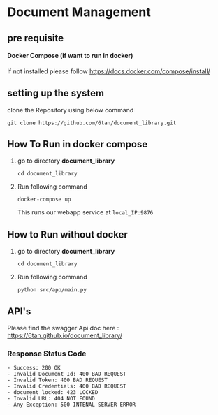 # Document Management

## pre requisite
#### Docker Compose (if want to run in docker)

If not installed please follow https://docs.docker.com/compose/install/

## setting up the system
clone the Repository using below command

`git clone https://github.com/6tan/document_library.git`

## How To Run in docker compose
1. go to directory **document_library**
    
    `cd document_library`
2.  Run following command
    
    `docker-compose up`

    This runs our webapp service at `local_IP:9876`

## How to Run without docker
1. go to directory **document_library**

    `cd document_library`
2.  Run following command
    
    `python src/app/main.py`

## API's
Please find the swagger Api doc here : https://6tan.github.io/document_library/


### Response Status Code

    - Success: 200 OK
    - Invalid Document Id: 400 BAD REQUEST
    - Invalid Token: 400 BAD REQUEST
    - Invalid Credentials: 400 BAD REQUEST
    - document locked: 423 LOCKED
    - Invalid URL: 404 NOT FOUND
    - Any Exception: 500 INTENAL SERVER ERROR